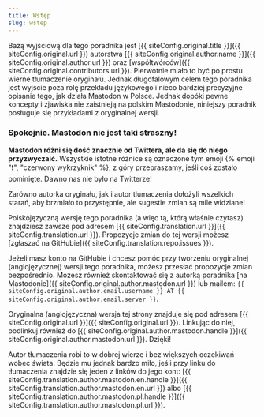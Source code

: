 ```yaml
---
title: Wstęp
slug: wstep
---
```


Bazą wyjściową dla tego poradnika jest [{{ siteConfig.original.title }}]({{ siteConfig.original.url }}) autorstwa [{{ siteConfig.original.author.name }}]({{ siteConfig.original.author.url }}) oraz [współtwórców]({{ siteConfig.original.contributors.url }}). Pierwotnie miało to być po prostu wierne tłumaczenie oryginału. Jednak długofalowym celem tego poradnika jest wyjście poza rolę przekładu językowego i nieco bardziej precyzyjne opisanie tego, jak działa Mastodon w Polsce. Jednak dopóki pewne koncepty i zjawiska nie zaistnieją na polskim Mastodonie, niniejszy poradnik posługuje się przykładami z oryginalnej wersji.

### Spokojnie. Mastodon nie jest taki straszny!

**Mastodon różni się dość znacznie od Twittera, ale da się do niego przyzwyczaić.** Wszystkie istotne różnice są oznaczone tym emoji {% emoji "❗", "czerwony wykrzyknik" %}; z góry przepraszamy, jeśli coś zostało pominięte. Dawno nas nie było na Twitterze!

Zarówno autorka oryginału, jak i autor tłumaczenia dołożyli wszelkich starań, aby brzmiało to przystępnie, ale sugestie zmian są mile widziane!

Polskojęzyczną wersję tego poradnika (a więc tą, którą właśnie czytasz) znajdziesz zawsze pod adresem [{{ siteConfig.translation.url }}]({{ siteConfig.translation.url }}). Propozycje zmian do tej wersji możesz [zgłaszać na GitHubie]({{ siteConfig.translation.repo.issues }}).

Jeżeli masz konto na GitHubie i chcesz pomóc przy tworzeniu oryginalnej (anglojęzycznej) wersji tego poradnika, możesz przesłać propozycje zmian bezpośrednio. Możesz również skontaktować się z autorką poradnika [na Mastodonie]({{ siteConfig.original.author.mastodon.url }}) lub mailem: `{{ siteConfig.original.author.email.username }} AT {{ siteConfig.original.author.email.server }}`.

Oryginalna (anglojęzyczna) wersja tej strony znajduje się pod adresem [{{ siteConfig.original.url }}]({{ siteConfig.original.url }}). Linkując do niej, podlinkuj również do [{{ siteConfig.original.author.mastodon.handle }}]({{ siteConfig.original.author.mastodon.url }}). Dzięki!

Autor tłumaczenia robi to w dobrej wierze i bez większych oczekiwań wobec świata. Będzie mu jednak bardzo miło, jeśli przy linku do tłumaczenia znajdzie się jeden z linków do jego kont: [{{ siteConfig.translation.author.mastodon.en.handle }}]({{ siteConfig.translation.author.mastodon.en.url }}) albo [{{ siteConfig.translation.author.mastodon.pl.handle }}]({{ siteConfig.translation.author.mastodon.pl.url }}).

